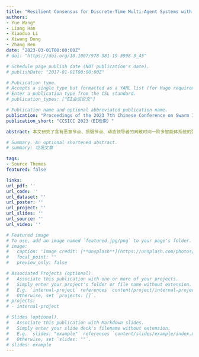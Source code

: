```yaml
---
title: "Resilient Consensus for Discrete-Time Multi-Agent Systems with Dynamic Leader and Tolerance to Node Failure"
authors:
- Yue Wang*
- Liang Han
- Xiaoduo Li
- Xiwang Dong
- Zhang Ren
date: "2023-03-01T00:00:00Z"
# doi: "https://doi.org/10.1007/978-981-19-3998-3_45"

# Schedule page publish date (NOT publication's date).
# publishDate: "2017-01-01T00:00:00Z"

# Publication type.
# Accepts a single type but formatted as a YAML list (for Hugo requirements).
# Enter a publication type from the CSL standard.
# publication_types: ["EI会议论文"]

# Publication name and optional abbreviated publication name.
publication: "Proceedings of the 2023 7th Chinese Conference on Swarm Intelligence and Cooperative Control"
publication_short: "CCSICC 2023（EI检索）"

abstract: 本文研究了含有恶意节点、损毁节点、动态领导者的离散时间一阶多智能体系统的弹性一致性问题。我们首先提出了一种基于极值剔除的弹性控制器来抵消恶意节点的影响，并给出了以有界误差实现一致性的充分条件，特别是拓扑的鲁棒度条件。为了处理节点损毁造成的拓扑鲁棒度下降问题，我们引入了一种新的鲁棒图结构并给出了相应的构造方法，使其在有限节点损毁的情况下依然可以维护原有的鲁棒度。与经典控制器的对比仿真实验验证了理论结果的有效性。

# Summary. An optional shortened abstract.
# summary: 垃圾文章

tags:
- Source Themes
featured: false

links:
url_pdf: ''
url_code: ''
url_dataset: ''
url_poster: ''
url_project: ''
url_slides: ''
url_source: ''
url_video: ''

# Featured image
# To use, add an image named `featured.jpg/png` to your page's folder. 
# image:
#   caption: 'Image credit: [**Unsplash**](https://unsplash.com/photos/s9CC2SKySJM)'
#   focal_point: ""
#   preview_only: false

# Associated Projects (optional).
#   Associate this publication with one or more of your projects.
#   Simply enter your project's folder or file name without extension.
#   E.g. `internal-project` references `content/project/internal-project/index.md`.
#   Otherwise, set `projects: []`.
# projects:
# - internal-project

# Slides (optional).
#   Associate this publication with Markdown slides.
#   Simply enter your slide deck's filename without extension.
#   E.g. `slides: "example"` references `content/slides/example/index.md`.
#   Otherwise, set `slides: ""`.
# slides: example
---
```


<!-- {{% callout note %}}
Create your slides in Markdown - click the *Slides* button to check out the example.
{{% /callout %}}

Add the publication's **full text** or **supplementary notes** here. You can use rich formatting such as including [code, math, and images](https://wowchemy.com/docs/content/writing-markdown-latex/). -->
